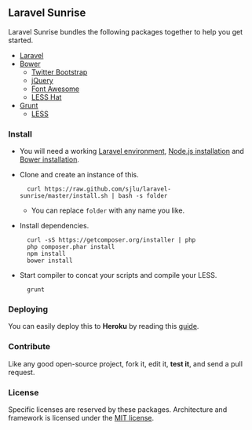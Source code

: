 ## Laravel Sunrise

Laravel Sunrise bundles the following packages together to help you get started.

* [Laravel](https://github.com/laravel/laravel)
* [Bower](https://github.com/bower/bower)
    * [Twitter Bootstrap](https://github.com/twbs/bootstrap)
    * [jQuery](https://github.com/jquery/jquery)
    * [Font Awesome](https://github.com/FortAwesome/Font-Awesome)
    * [LESS Hat](https://github.com/csshat/lesshat)
* [Grunt](https://github.com/gruntjs/grunt)
    * [LESS](https://github.com/less/less.js)

### Install

* You will need a working [Laravel environment](http://laravel.com/docs/installation), [Node.js installation](http://nodejs.org/download/) and [Bower installation](http://bower.io/).

* Clone and create an instance of this.

        curl https://raw.github.com/sjlu/laravel-sunrise/master/install.sh | bash -s folder

    * You can replace `folder` with any name you like.

* Install dependencies.

        curl -sS https://getcomposer.org/installer | php
        php composer.phar install
        npm install
        bower install

* Start compiler to concat your scripts and compile your LESS.

        grunt

### Deploying

You can easily deploy this to **Heroku** by reading this [guide](HEROKU.md).

### Contribute

Like any good open-source project, fork it, edit it, **test it**, and send a pull request.

### License

Specific licenses are reserved by these packages. Architecture and framework is licensed under the [MIT license](http://opensource.org/licenses/MIT).
